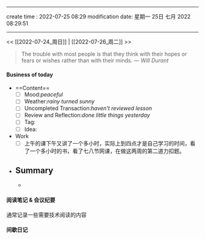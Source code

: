 
---
create time : 2022-07-25 08:29
modification date: 星期一 25日 七月 2022 08:29:51

---

<< [[2022-07-24_周日]] | [[2022-07-26_周二]] >>

> The trouble with most people is that they think with their hopes or fears or wishes rather than with their minds.
> — <cite>Will Durant</cite>

#### Business of today
-  ==Content==
	- [ ] Mood:*peaceful*
	- [ ] Weather:*rainy turned sunny*
	- [ ] Uncompleted Transaction:*haven't reviewed lesson*
	- [ ] Review and Reflection:*done little things yesterday*
	- [ ] Tag:
	- [ ] Idea:
- Work
	- [ ] 上午的课下午又讲了一个多小时，实际上到四点才是自己学习的时间，看了一个多小时的书，看了七八节网课，在做这两周的第二道力扣题。
- Summary
	- 
	- 
	
#### 阅读笔记 & 会议纪要
通常记录一些需要技术阅读的内容

#### 间歇日记

